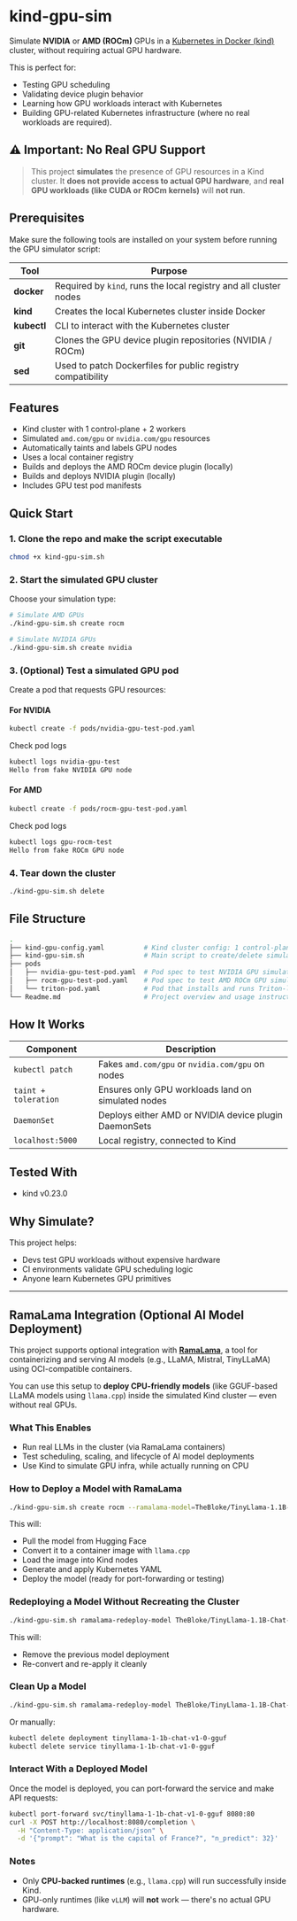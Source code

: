 
# kind-gpu-sim

Simulate **NVIDIA** or **AMD (ROCm)** GPUs in a
[Kubernetes in Docker (kind)](https://kind.sigs.k8s.io/)
cluster, without requiring actual GPU hardware.

This is perfect for:

- Testing GPU scheduling
- Validating device plugin behavior
- Learning how GPU workloads interact with Kubernetes
- Building GPU-related Kubernetes infrastructure
  (where no real workloads are required).

## ⚠️ Important: No Real GPU Support

> This project **simulates** the presence of GPU resources in a Kind
> cluster. It **does not provide access to actual GPU hardware**,
> and **real GPU workloads (like CUDA or ROCm kernels)** will **not run**.

## Prerequisites

Make sure the following tools are installed on your system before running
the GPU simulator script:

<!-- markdownlint-disable  MD013 -->
<!-- Teporarily disable MD013 - Line length to keep the table formatting  -->
| Tool         | Purpose                                                              |
|--------------|----------------------------------------------------------------------|
| **docker**   | Required by `kind`, runs the local registry and all cluster nodes    |
| **kind**     | Creates the local Kubernetes cluster inside Docker                   |
| **kubectl**  | CLI to interact with the Kubernetes cluster                          |
| **git**      | Clones the GPU device plugin repositories (NVIDIA / ROCm)            |
| **sed**      | Used to patch Dockerfiles for public registry compatibility          |
<!-- markdownlint-enable  MD013 -->

## Features

- Kind cluster with 1 control-plane + 2 workers
- Simulated `amd.com/gpu` or `nvidia.com/gpu` resources
- Automatically taints and labels GPU nodes
- Uses a local container registry
- Builds and deploys the AMD ROCm device plugin (locally)
- Builds and deploys NVIDIA plugin (locally)
- Includes GPU test pod manifests

## Quick Start

### 1. Clone the repo and make the script executable

```bash
chmod +x kind-gpu-sim.sh
```

### 2. Start the simulated GPU cluster

Choose your simulation type:

```bash
# Simulate AMD GPUs
./kind-gpu-sim.sh create rocm

# Simulate NVIDIA GPUs
./kind-gpu-sim.sh create nvidia
```

### 3. (Optional) Test a simulated GPU pod

Create a pod that requests GPU resources:

#### For NVIDIA

```bash
kubectl create -f pods/nvidia-gpu-test-pod.yaml
```

Check pod logs

```bash
kubectl logs nvidia-gpu-test
Hello from fake NVIDIA GPU node
```

#### For AMD

```bash
kubectl create -f pods/rocm-gpu-test-pod.yaml
```

Check pod logs

```bash
kubectl logs gpu-rocm-test
Hello from fake ROCm GPU node
```

### 4. Tear down the cluster

```bash
./kind-gpu-sim.sh delete
```

## File Structure

```bash
.
├── kind-gpu-config.yaml          # Kind cluster config: 1 control-plane, 2 workers
├── kind-gpu-sim.sh               # Main script to create/delete simulated GPU clusters (ROCm or NVIDIA)
├── pods
│   ├── nvidia-gpu-test-pod.yaml  # Pod spec to test NVIDIA GPU simulation (uses nvidia.com/gpu)
│   ├── rocm-gpu-test-pod.yaml    # Pod spec to test AMD ROCm GPU simulation (uses amd.com/gpu)
│   └── triton-pod.yaml           # Pod that installs and runs Triton-lang, useful for simulating kernel compilation
└── Readme.md                     # Project overview and usage instructions
```

## How It Works

| Component            | Description                                           |
|----------------------|-------------------------------------------------------|
| `kubectl patch`      | Fakes `amd.com/gpu` or `nvidia.com/gpu` on nodes      |
| `taint + toleration` | Ensures only GPU workloads land on simulated nodes    |
| `DaemonSet`          | Deploys either AMD or NVIDIA device plugin DaemonSets |
| `localhost:5000`     | Local registry, connected to Kind                     |

## Tested With

- kind v0.23.0

## Why Simulate?

This project helps:

- Devs test GPU workloads without expensive hardware
- CI environments validate GPU scheduling logic
- Anyone learn Kubernetes GPU primitives

---

## RamaLama Integration (Optional AI Model Deployment)

This project supports optional integration with
[**RamaLama**](https://ramalama.ai), a tool for containerizing
and serving AI models (e.g., LLaMA, Mistral, TinyLLaMA) using
OCI-compatible containers.

You can use this setup to **deploy CPU-friendly models** (like
GGUF-based LLaMA models using `llama.cpp`) inside the simulated
Kind cluster — even without real GPUs.

### What This Enables

- Run real LLMs in the cluster (via RamaLama containers)
- Test scheduling, scaling, and lifecycle of AI model deployments
- Use Kind to simulate GPU infra, while actually running on CPU

### How to Deploy a Model with RamaLama

```bash
./kind-gpu-sim.sh create rocm --ramalama-model=TheBloke/TinyLlama-1.1B-Chat-v1-0-GGUF
```

This will:

- Pull the model from Hugging Face
- Convert it to a container image with `llama.cpp`
- Load the image into Kind nodes
- Generate and apply Kubernetes YAML
- Deploy the model (ready for port-forwarding or testing)

### Redeploying a Model Without Recreating the Cluster

```bash
./kind-gpu-sim.sh ramalama-redeploy-model TheBloke/TinyLlama-1.1B-Chat-v1-0-GGUF
```

This will:

- Remove the previous model deployment
- Re-convert and re-apply it cleanly

### Clean Up a Model

```bash
./kind-gpu-sim.sh ramalama-redeploy-model TheBloke/TinyLlama-1.1B-Chat-v1-0-GGUF
```

Or manually:

```bash
kubectl delete deployment tinyllama-1-1b-chat-v1-0-gguf
kubectl delete service tinyllama-1-1b-chat-v1-0-gguf
```

### Interact With a Deployed Model

Once the model is deployed, you can port-forward the service and make API requests:

```bash
kubectl port-forward svc/tinyllama-1-1b-chat-v1-0-gguf 8080:80
curl -X POST http://localhost:8080/completion \
  -H "Content-Type: application/json" \
  -d '{"prompt": "What is the capital of France?", "n_predict": 32}'
```

### Notes

- Only **CPU-backed runtimes** (e.g., `llama.cpp`) will run successfully inside Kind.
- GPU-only runtimes (like `vLLM`) will **not** work — there's no actual GPU hardware.